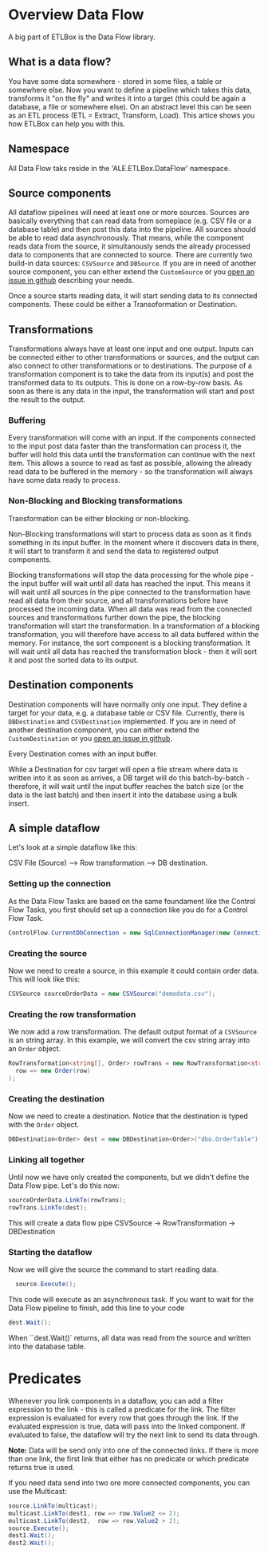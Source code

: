 ﻿# Overview Data Flow

A big part of ETLBox is the Data Flow library. 

## What is a data flow?

You have some data somewhere - stored in some files, a table or somewhere else. 
Now you want to define a pipeline which takes this data, transforms it "on the fly" and writes it into a target 
(this could be again a database, a file or somewhere else). 
On an abstract level this can be seen as an ETL process (ETL = Extract, Transform, Load).
This artice shows you how ETLBox can help you with this.

## Namespace

All Data Flow taks reside in the 'ALE.ETLBox.DataFlow' namespace.

## Source components

All dataflow pipelines will need at least one or more sources. Sources are basically everything that can read data from someplace 
(e.g. CSV file or a database table) and then post this data into the pipeline. All sources should be able to read data asynchronously. 
That means, while the component reads data from the source, it simultanously sends the already processed data to components that are connected to source.
There are currently two build-in data sources: `CSVSource` and `DBSource`. If you are in need of another source component, you can either extend the 
`CustomSource` or you [open an issue in github](https://github.com/roadrunnerlenny/etlbox/issues) describing your needs. 

Once a source starts reading data, it will start sending data to its connected components. These could be either a Transoformation or Destination.

## Transformations

Transformations always have at least one input and one output. Inputs can be connected either to other transformations or sources, and the output can also connect to other transformations
or to destinations. 
The purpose of a transformation component is to take the data from its input(s) and post the transformed data to its outputs. This is done on a row-by-row basis.
As soon as there is any data in the input, the transformation will start and post the result to the output. 

### Buffering

Every transformation will come with an input. If the components connected to the input post data faster than the transformation
can process it, the buffer will hold this data until the transformation can continue with the next item. This allows a source to read as fast as possible,
allowing the already read data to be buffered in the memory - so the transformation will always have some data ready to process.

### Non-Blocking and Blocking transformations

Transformation can be either blocking or non-blocking. 

Non-Blocking transformations will start to process data as soon as it finds something in its input buffer. 
In the moment where it discovers data in there, it will  start to transform it and send the data to registered output components. 

Blocking transformations will stop the data processing for the whole pipe - the input buffer will wait until all data has reached the input. This means it will wait until
all sources in the pipe connected to the transformation have read all data from their source, and all transformations before have processed the incoming data. 
When all data was read from the connected sources and transformations further down the pipe, the blocking transformation will start the transformation. In a transformation
of a blocking transformation, you will therefore have access to all data buffered within the memory. For instance, the sort component is a blocking transformation. 
It will wait until all data has reached the transformation block - then it will sort it and post the sorted data to its output. 

## Destination components 

Destination components will have normally only one input. They define a target for your data, e.g. a database table or CSV file. Currently, there is `DBDestination` 
and `CSVDestination` implemented. If you are in need of another destination component, you can either extend the `CustomDestination` or you [open an 
issue in github](https://github.com/roadrunnerlenny/etlbox/issues).

Every Destination comes with an input buffer. 

While a Destination for csv target will open a file stream where data is written into it as soon as arrives, a DB target will do this batch-by-batch - therefore, 
it will wait until the input buffer reaches the batch size (or the data is the last batch) and then insert it into the database using a bulk insert. 

## A simple dataflow

Let's look at a simple dataflow like this:

CSV File (Source) --> Row transformation --> DB destination.

### Setting up the connection

As the Data Flow Tasks are based on the same foundament like the Control Flow Tasks, you first should set up a connection like you do for
a Control Flow Task.

```C#
ControlFlow.CurrentDbConnection = new SqlConnectionManager(new ConnectionString("Data Source=.;Integrated Security=SSPI;"));
```

### Creating the source 

Now we need to create a source, in this example it could contain order data. This will look like this:

```C#
CSVSource sourceOrderData = new CSVSource("demodata.csv");
```

### Creating the row transformation

We now add a row transformation. The default output format of a `CSVSource` is an string array. In this example, we will convert the csv string array into an `Order` object.

```C#
RowTransformation<string[], Order> rowTrans = new RowTransformation<string[], Order>(
  row => new Order(row)
);    
```

### Creating the destination 

Now we need to create a destination. Notice that the destination is typed with the `Order` object.

```C#
DBDestination<Order> dest = new DBDestination<Order>("dbo.OrderTable");
```

### Linking all together

Until now we have only created the components, but we didn't define the Data Flow pipe. Let's do this now:

```C#
sourceOrderData.LinkTo(rowTrans);
rowTrans.LinkTo(dest);
```

This will create a data  flow pipe CSVSource -> RowTransformation -> DBDestination

### Starting the dataflow

Now we will give the source the command to start reading data. 

```C#
  source.Execute();
``` 

This code will execute as an asynchronous task. If you want to wait for the Data Flow pipeline to finish, add this line to your code

```C#
dest.Wait();
```

When ``dest.Wait()` returns, all data was read from the source and written into the database table. 

# Predicates 

Whenever you link components in a dataflow, you can add a filter expression to the link -
this is called a predicate for the link.
The filter expression is evaluated for every row that goes through the link.
If the evaluated expression is true, data will pass into the linked component.
If evaluated to false, the dataflow will try the next link to send its data through.

**Note:** Data will be send only into one of the connected links. If there is more than one link,
the first link that either has no predicate or which predicate returns true is used.

If you need data send into two ore more connected components, you can use the Multicast:

```C#
source.LinkTo(multicast);
multicast.LinkTo(dest1, row => row.Value2 <= 2);
multicast.LinkTo(dest2,  row => row.Value2 > 2);
source.Execute();
dest1.Wait();
dest2.Wait();
```



